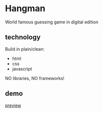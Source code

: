 # Hangman

World famous guessing game in digital edition

## technology

Build in plain/clean:

* html
* css
* javascript

NO libraries, NO frameworks!

## demo

[preview](http://mackan.pl/hangman)
